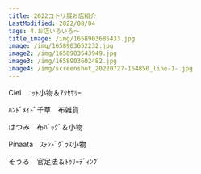 ```yaml
---
title: 2022コトリ展お店紹介
LastModified: 2022/08/04
tags: 4.お店いろいろ～
title_image: /img/1658903685433.jpg
image: /img/1658903652232.jpg
image2: /img/1658903543949.jpg
image3: /img/1658903602482.jpg
image4: /img/screenshot_20220727-154850_line-1-.jpg
---
```

Ciel　ﾆｯﾄ小物＆ｱｸｾｻﾘｰ

ﾊﾝﾄﾞﾒｲﾄﾞ千草　布雑貨

はつみ　布ﾊﾞｯｸﾞ＆小物

Pinaata　ｽﾃﾝﾄﾞｸﾞﾗｽ小物

そうる　官足法＆ﾄｩﾘｰﾃﾞｨﾝｸﾞ